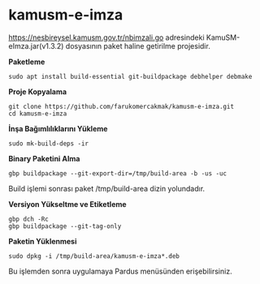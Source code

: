 # kamusm-e-imza

https://nesbireysel.kamusm.gov.tr/nbimzali.go adresindeki KamuSM-eImza.jar(v1.3.2) dosyasının paket haline getirilme projesidir.

**Paketleme**

	sudo apt install build-essential git-buildpackage debhelper debmake

**Proje Kopyalama**

	git clone https://github.com/farukomercakmak/kamusm-e-imza.git
	cd kamusm-e-imza

**İnşa Bağımlılıklarını Yükleme**

	sudo mk-build-deps -ir

**Binary Paketini Alma**

	gbp buildpackage --git-export-dir=/tmp/build-area -b -us -uc

Build işlemi sonrası paket /tmp/build-area dizin yolundadır.


**Versiyon Yükseltme ve Etiketleme**

	gbp dch -Rc
	gbp buildpackage --git-tag-only

**Paketin Yüklenmesi**
	
	sudo dpkg -i /tmp/build-area/kamusm-e-imza*.deb

Bu işlemden sonra uygulamaya Pardus menüsünden erişebilirsiniz.
